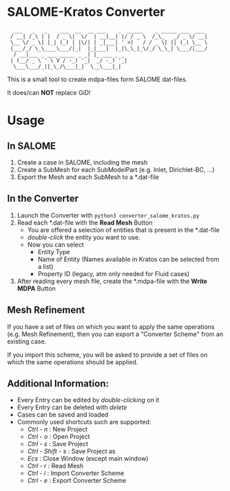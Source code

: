# SALOME-Kratos Converter
```
  ___   _   _    ___  __  __ ___    _  _____    _ _____ ___  ___  
 / __| /_\ | |  / _ \|  \/  | __|__| |/ / _ \  /_\_   _/ _ \/ __| 
 \__ \/ _ \| |_| (_) | |\/| | _|___| ' <|   / / _ \| || (_) \__ \ 
 |___/_/ \_\____\___/|_|  |_|___|  |_|\_\_|_\/_/ \_\_| \___/|___/ 
  / __|___ _ ___ _____ _ _| |_ ___ _ _                            
 | (__/ _ \ ' \ V / -_) '_|  _/ -_) '_|                           
  \___\___/_||_\_/\___|_|  \__\___|_|  
```
This is a small tool to create mdpa-files form SALOME dat-files.

It does/can **NOT** replace GiD!

# Usage
## In SALOME
1. Create a case in SALOME, including the mesh
2. Create a SubMesh for each SubModelPart (e.g. Inlet, Dirichlet-BC, ...)
3. Export the Mesh and each SubMesh to a *.dat-file
## In the Converter
1. Launch the Converter with `python3 converter_salome_kratos.py`
2. Read each *.dat-file with the **Read Mesh** Button
    * You are offered a selection of entities that is present in the *.dat-file
    * _double-click_ the entity you want to use.
    * Now you can select 
        * Entity Type
        * Name of Entity (Names available in Kratos can be selected from a list)
        * Property ID (legacy, atm only needed for Fluid cases)
3. After reading every mesh file, create the *.mdpa-file with the **Write MDPA** Button

## Mesh Refinement
If you have a set of files on which you want to apply the same operations (e.g. Mesh Refinement), then you can export a "Converter Scheme" from an existing case.

If you import this scheme, you will be asked to provide a set of files on which the same operations should be applied.


## Additional Information:
* Every Entry can be edited by _double-clicking_ on it
* Every Entry can be deleted with _delete_
* Cases can be saved and loaded
* Commonly used shortcuts such are supported:
    * _Ctrl - n_ : New Project
    * _Ctrl - o_ : Open Project
    * _Ctrl - s_ : Save Project
    * _Ctrl - Shift - s_ : Save Project as
    * _Ecs_ : Close Window (except main window)
    * _Ctrl - r_ : Read Mesh
    * _Ctrl - i_ : Import Converter Scheme
    * _Ctrl - e_ : Export Converter Scheme